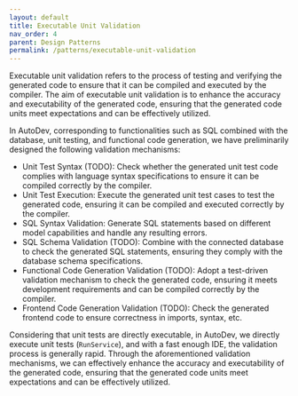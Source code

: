 ```yaml
---
layout: default
title: Executable Unit Validation
nav_order: 4
parent: Design Patterns
permalink: /patterns/executable-unit-validation
---
```


Executable unit validation refers to the process of testing and verifying the generated code to ensure that it can be
compiled and executed by the compiler. The aim of executable unit validation is to enhance the accuracy and
executability of the generated code, ensuring that the generated code units meet expectations and can be effectively
utilized.

In AutoDev, corresponding to functionalities such as SQL combined with the database, unit testing, and functional code
generation, we have preliminarily designed the following validation mechanisms:

- Unit Test Syntax (TODO): Check whether the generated unit test code complies with language syntax specifications to
  ensure it can be compiled correctly by the compiler.
- Unit Test Execution: Execute the generated unit test cases to test the generated code, ensuring it can be compiled and
  executed correctly by the compiler.
- SQL Syntax Validation: Generate SQL statements based on different model capabilities and handle any resulting errors.
- SQL Schema Validation (TODO): Combine with the connected database to check the generated SQL statements, ensuring they
  comply with the database schema specifications.
- Functional Code Generation Validation (TODO): Adopt a test-driven validation mechanism to check the generated code,
  ensuring it meets development requirements and can be compiled correctly by the compiler.
- Frontend Code Generation Validation (TODO): Check the generated frontend code to ensure correctness in imports,
  syntax, etc.

Considering that unit tests are directly executable, in AutoDev, we directly execute unit tests (`RunService`), and with
a fast enough IDE, the validation process is generally rapid. Through the aforementioned validation mechanisms, we can
effectively enhance the accuracy and executability of the generated code, ensuring that the generated code units meet
expectations and can be effectively utilized.